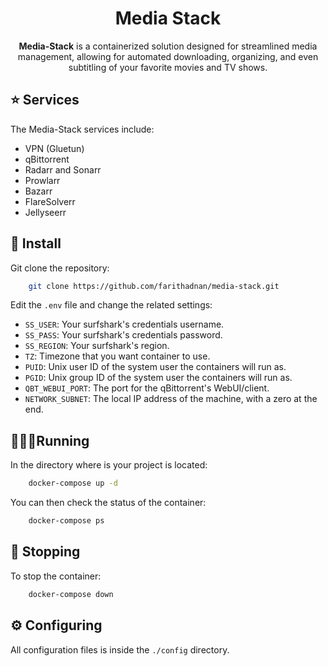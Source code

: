 <h1 align="center">
  <b>Media Stack</b>
  <br>
</h1>

<p align="center">
<b>Media-Stack</b> is a containerized solution designed for streamlined media management, allowing for automated downloading, organizing, and even subtitling of your favorite movies and TV shows.
</p>

## ⭐ Services

The Media-Stack services include:

- VPN (Gluetun)
- qBittorrent
- Radarr and Sonarr
- Prowlarr
- Bazarr
- FlareSolverr
- Jellyseerr

## 🌵 Install

Git clone the repository:

```sh
    git clone https://github.com/farithadnan/media-stack.git
```

Edit the `.env` file and change the related settings:

- `SS_USER`: Your surfshark's credentials username.
- `SS_PASS`: Your surfshark's credentials password.
- `SS_REGION`: Your surfshark's region.
- `TZ`: Timezone that you want container to use.
- `PUID`: Unix user ID of the system user the containers will run as.
- `PGID`: Unix group ID of the system user the containers will run as.
- `QBT_WEBUI_PORT`: The port for the qBittorrent's WebUI/client.
- `NETWORK_SUBNET`: The local IP address of the machine, with a zero at the end.

## 🏃🏻‍♂️Running

In the directory where is your project is located:

```sh
    docker-compose up -d
```

You can then check the status of the container:

```sh
    docker-compose ps
```

## 🚫 Stopping

To stop the container:

```sh
    docker-compose down
```

## ⚙️ Configuring

All configuration files is inside the `./config` directory.
